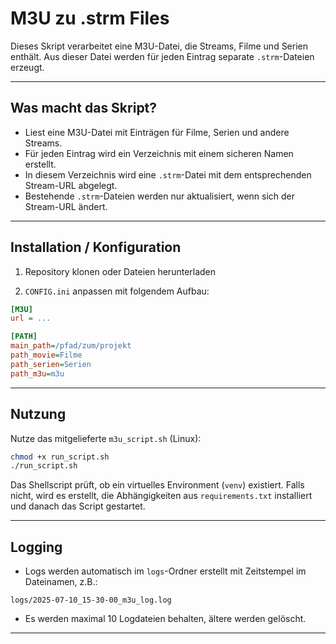 # M3U zu .strm Files

Dieses Skript verarbeitet eine M3U-Datei, die Streams, Filme und Serien enthält. Aus dieser Datei werden für jeden Eintrag separate `.strm`-Dateien erzeugt.

---

## Was macht das Skript?

- Liest eine M3U-Datei mit Einträgen für Filme, Serien und andere Streams.
- Für jeden Eintrag wird ein Verzeichnis mit einem sicheren Namen erstellt.
- In diesem Verzeichnis wird eine `.strm`-Datei mit dem entsprechenden Stream-URL abgelegt.
- Bestehende `.strm`-Dateien werden nur aktualisiert, wenn sich der Stream-URL ändert.

---

## Installation / Konfiguration

1. Repository klonen oder Dateien herunterladen

2.  `CONFIG.ini` anpassen mit folgendem Aufbau:

```ini
[M3U]
url = ...

[PATH]
main_path=/pfad/zum/projekt
path_movie=Filme
path_serien=Serien
path_m3u=m3u
```

---

## Nutzung

Nutze das mitgelieferte `m3u_script.sh` (Linux):

```bash
chmod +x run_script.sh
./run_script.sh
```

Das Shellscript prüft, ob ein virtuelles Environment (`venv`) existiert. Falls nicht, wird es erstellt, die Abhängigkeiten aus `requirements.txt` installiert und danach das Script gestartet.

---

## Logging

- Logs werden automatisch im `logs`-Ordner erstellt mit Zeitstempel im Dateinamen, z.B.:

```
logs/2025-07-10_15-30-00_m3u_log.log
```

- Es werden maximal 10 Logdateien behalten, ältere werden gelöscht.

---
